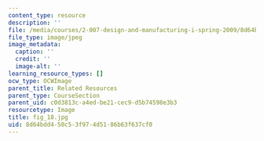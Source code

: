 ```yaml
---
content_type: resource
description: ''
file: /media/courses/2-007-design-and-manufacturing-i-spring-2009/8d64bdd450c53f974d5186b63f637cf0_fig_18.jpg
file_type: image/jpeg
image_metadata:
  caption: ''
  credit: ''
  image-alt: ''
learning_resource_types: []
ocw_type: OCWImage
parent_title: Related Resources
parent_type: CourseSection
parent_uid: c0d3813c-a4ed-be21-cec9-d5b74598e3b3
resourcetype: Image
title: fig_18.jpg
uid: 8d64bdd4-50c5-3f97-4d51-86b63f637cf0
---
```

